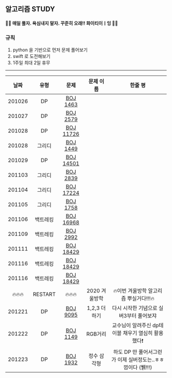 ## 알고리즘 STUDY



#### 🙋‍♀️ 매일 풀자. 욕심내지 말자. 꾸준히 오래!! 화이티이ㅣ잉 🙋‍♀️  ####



### 규칙 
1. python 을 기반으로 먼저 문제 풀어보기
2. swift 로 도전해보기
3. 1주일 최대 2일 휴무


----------------


|날짜|유형|문제|문제 이름|한줄 평|
|:--------:|:--------:|:-----------:|:-----------:|:-------------------------------:
|201026|DP|[BOJ 1463](https://www.acmicpc.net/problem/1463)
|201027|DP|[BOJ 2579](https://www.acmicpc.net/problem/2579)
|201028|DP|[BOJ 11726](https://www.acmicpc.net/problem/11726)
|201028|그리디|[BOJ 1449](https://www.acmicpc.net/problem/1449)
|201029|DP|[BOJ 14501](https://www.acmicpc.net/problem/14501)
|201103|그리디|[BOJ 2839](https://www.acmicpc.net/problem/2839)
|201104|그리디|[BOJ 17224](https://www.acmicpc.net/problem/17224)
|201105|그리디|[BOJ 1758](https://www.acmicpc.net/problem/1758)
|201106|백트레킹|[BOJ 16968](https://www.acmicpc.net/problem/16968)
|201109|백트레킹|[BOJ 2992](https://www.acmicpc.net/problem/2992)
|201111|백트레킹|[BOJ 18429](https://www.acmicpc.net/problem/18429)
|201116|백트레킹|[BOJ 18429](https://www.acmicpc.net/problem/18429)
|201116|백트레킹|[BOJ 18429](https://www.acmicpc.net/problem/18429)
|🔥🔥🔥| RESTART| 🔥🔥🔥 | 2020 겨울방학 |🔥이번 겨울방학 알고리즘 뿌실거다!!!🔥
|201221|DP|[BOJ 9095](https://www.acmicpc.net/problem/9095)|1,2,3 더하기| 다시 시작한 기념으로 실버3부터 풀어보쟈
|201222|DP|[BOJ 1149](https://www.acmicpc.net/problem/1149)|RGB거리| 교수님이 알려주신 dp테이블 채우기 열심히 활용했다❗️
|201223|DP|[BOJ 1932](https://www.acmicpc.net/problem/1149)|정수 삼각형|하도 DP 만 풀어서그런가 이제 실버정도는..ㅎㅎ 껌이다 (뷁!!!)|